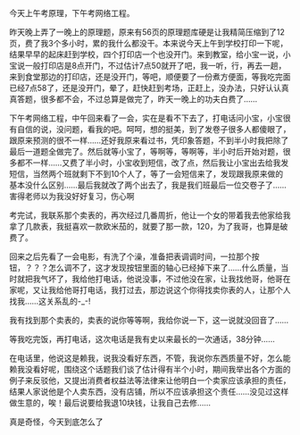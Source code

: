 <div id="sina_keyword_ad_area2" class="articalContent  ">
			<p>今天上午考原理，下午考网络工程。</P>
<p>
昨天晚上弄了一晚上的原理题，原来有56页的原理题库硬是让我精简压缩到了12页，费了我3个多小时，累的我什么都没干。本来说今天上午到学校打印一下呢，结果早早的起床赶到学校，四个打印店一个也没开门。来到教室，给小宝一说，小宝说一般打印店是8点开门，不过估计7点50就开了吧，我一听，行，再去一趟，来到食堂那边的打印店，还是没开门，等吧，顺便要了一份煮方便面，等我吃完面已经7点58了，还是没开门，晕了，赶快赶到考场，正赶上，没办法，只好认认真真答题，很多都不会，不过总算是做完了，昨天一晚上的功夫白费了……</P>
<p>
下午考网络工程，中午回来看了一会，实在是看不下去了，打电话问小宝，小宝很有自信的说，没问题，看我的吧。呵呵，想的挺美，到了发卷子很多人都傻眼了，跟原来预测的很不一样……还好我原来看过书，凭印象答题，不到半小时我把除了最后一道题全做完了。然后就等小宝了，等啊等，等啊等，半小时后开始对题，很多都不一样……又费了半小时，小宝收到短信，改了点，然后我让小宝出去给我发短信，当然两个班就剩下不到10个人了，等了一会短信来了，发现跟我原来做的基本没什么区别……最后我就改了两个出去了，我是我们班最后一位交卷子了……害得老师以为我没好好复习，伤心啊</P>
<p>
考完试，我联系那个卖表的，再次经过几番周折，他让一个女的带着我去他家给我拿了几款表，我挺喜欢一款欧米茄的，就要了那一款，120，为了我哥，也算是破费了。</P>
<p>
回来之后先看了一会电影，有洗了个澡，准备把表调调时间，一拉那个按钮，？？？怎么调不了，这才发现按钮里面的轴心已经掉下来了……什么质量，当时就把我气坏了，我给他打电话，他说没事，不过他没在家，让我找他哥，他哥在家呢，又让我给他哥打电话，我打过去，那边说这个你得找卖你表的人，让那个人找我……这关系乱的-_-!</P>
<p>我有找到那个卖表的，卖表的说你等等啊，我给你说一下，这一说就没回音了……</P>
<p>等我吃完饭，再打电话，这次电话是我有史以来最长的一次通话，38分钟……</P>
<p>
在电话里，他说这是赖我，说我没看好东西，不管，我说你东西质量不好，怎么能赖我没看好呢，围绕这个话题我们谈了估计得有半个小时，期间我举出各个方面的例子来反驳他，又提出消费者权益法等法律来让他明白一个卖家应该承担的责任，结果人家说他是个人卖东西，没有店铺，所以不应该承担这个责任……没见过这样做生意的，唉！最后说要给我退10块钱，让我自己去修……</P>
<p>真是奇怪，今天到底怎么了</P>							
		</div>